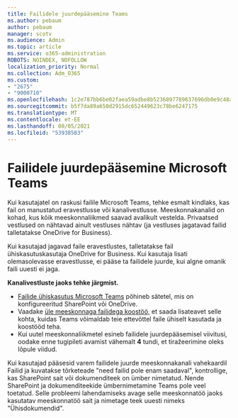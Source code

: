 ```yaml
---
title: Failidele juurdepääsemine Teams
ms.author: pebaum
author: pebaum
manager: scotv
ms.audience: Admin
ms.topic: article
ms.service: o365-administration
ROBOTS: NOINDEX, NOFOLLOW
localization_priority: Normal
ms.collection: Adm_O365
ms.custom:
- "2675"
- "9000710"
ms.openlocfilehash: 1c2e787bb6be02faea59adbe8b5236897789637696db0e9c48a5d13e9b9a92c1
ms.sourcegitcommit: b5f7da89a650d2915dc652449623c78be6247175
ms.translationtype: MT
ms.contentlocale: et-EE
ms.lasthandoff: 08/05/2021
ms.locfileid: "53938583"
---
```

# <a name="accessing-files-in-microsoft-teams"></a>Failidele juurdepääsemine Microsoft Teams

Kui kasutajatel on raskusi failile Microsoft Teams, tehke esmalt kindlaks, kas fail on manustatud eravestlusse või kanalivestlusse. Meeskonnakanalid on kohad, kus kõik meeskonnaliikmed saavad avalikult vestelda. Privaatsed vestlused on nähtavad ainult vestluses nähtav (ja vestluses jagatavad failid talletatakse OneDrive for Business).

Kui kasutajad jagavad faile eravestlustes, talletatakse fail ühiskasutuskasutaja OneDrive for Business. Kui kasutaja lisati olemasolevasse eravestlusse, ei pääse ta failidele juurde, kui algne omanik faili uuesti ei jaga.    

**Kanalivestluste jaoks tehke järgmist.**

- [Failide ühiskasutus Microsoft Teams](https://docs.microsoft.com/MicrosoftTeams/sharing-files-in-teams) põhineb sätetel, mis on konfigureeritud SharePoint või OneDrive. 
- Vaadake [üle meeskonnaga failidega koostöö,](https://support.office.com/article/Collaborate-on-files-with-your-Team-9b200289-dbac-4823-85bd-628a5c7bb0ae) et saada lisateavet selle kohta, kuidas Teams võimaldab teie ettevõttel faile ühiselt kasutada ja koostööd teha. 
- Kui uutel meeskonnaliikmetel esineb failidele juurdepääsemisel viivitusi, oodake enne tugipileti avamist vähemalt **4** tundi, et tiražeerimine oleks lõpule viidud. 

Kui kasutajad pääsesid varem failidele juurde meeskonnakanali vahekaardil Failid ja kuvatakse tõrketeade "need failid pole enam saadaval", kontrollige, kas SharePoint sait või dokumenditeek on ümber nimetatud. Nende SharePoint ja dokumenditeekide ümbernimetamine Teams pole veel toetatud. Selle probleemi lahendamiseks avage selle meeskonnatöö jaoks kasutatav meeskonnatöö sait ja nimetage teek uuesti nimeks "Ühisdokumendid".